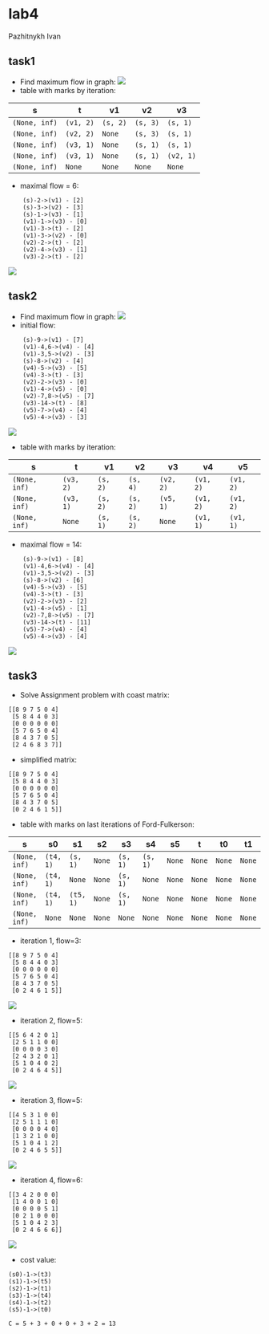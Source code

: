 # lab4

Pazhitnykh Ivan

## task1

- Find maximum flow in graph:
  ![](http://res.cloudinary.com/dzsjwgjii/image/upload/v1491579189/ds-lab4-task1.png)
- table with marks by iteration:

| s             | t         | v1       | v2       | v3        |
| ------------- | --------- | -------- | -------- | --------- |
| `(None, inf)` | `(v1, 2)` | `(s, 2)` | `(s, 3)` | `(s, 1)`  |
| `(None, inf)` | `(v2, 2)` | `None`   | `(s, 3)` | `(s, 1)`  |
| `(None, inf)` | `(v3, 1)` | `None`   | `(s, 1)` | `(s, 1)`  |
| `(None, inf)` | `(v3, 1)` | `None`   | `(s, 1)` | `(v2, 1)` |
| `(None, inf)` | `None`    | `None`   | `None`   | `None`    |

- maximal flow = 6:

```
	(s)-2->(v1) - [2]
	(s)-3->(v2) - [3]
	(s)-1->(v3) - [1]
	(v1)-1->(v3) - [0]
	(v1)-3->(t) - [2]
	(v1)-3->(v2) - [0]
	(v2)-2->(t) - [2]
	(v2)-4->(v3) - [1]
	(v3)-2->(t) - [2]
```

![](https://raw.githubusercontent.com/drapegnik/bsu/master/decision-science/lab4/out/task1.gv.png)

## task2

- Find maximum flow in graph:
  ![](http://res.cloudinary.com/dzsjwgjii/image/upload/v1491579189/ds-lab4-task2.png)
- initial flow:

```
	(s)-9->(v1) - [7]
	(v1)-4,6->(v4) - [4]
	(v1)-3,5->(v2) - [3]
	(s)-8->(v2) - [4]
	(v4)-5->(v3) - [5]
	(v4)-3->(t) - [3]
	(v2)-2->(v3) - [0]
	(v1)-4->(v5) - [0]
	(v2)-7,8->(v5) - [7]
	(v3)-14->(t) - [8]
	(v5)-7->(v4) - [4]
	(v5)-4->(v3) - [3]
```

![](https://raw.githubusercontent.com/drapegnik/bsu/master/decision-science/lab4/out/task2-1.gv.png)

- table with marks by iteration:

| s             | t         | v1       | v2       | v3        | v4        | v5        |
| ------------- | --------- | -------- | -------- | --------- | --------- | --------- |
| `(None, inf)` | `(v3, 2)` | `(s, 2)` | `(s, 4)` | `(v2, 2)` | `(v1, 2)` | `(v1, 2)` |
| `(None, inf)` | `(v3, 1)` | `(s, 2)` | `(s, 2)` | `(v5, 1)` | `(v1, 2)` | `(v1, 2)` |
| `(None, inf)` | `None`    | `(s, 1)` | `(s, 2)` | `None`    | `(v1, 1)` | `(v1, 1)` |

- maximal flow = 14:

```
	(s)-9->(v1) - [8]
	(v1)-4,6->(v4) - [4]
	(v1)-3,5->(v2) - [3]
	(s)-8->(v2) - [6]
	(v4)-5->(v3) - [5]
	(v4)-3->(t) - [3]
	(v2)-2->(v3) - [2]
	(v1)-4->(v5) - [1]
	(v2)-7,8->(v5) - [7]
	(v3)-14->(t) - [11]
	(v5)-7->(v4) - [4]
	(v5)-4->(v3) - [4]
```

![](https://raw.githubusercontent.com/drapegnik/bsu/master/decision-science/lab4/out/task2-2.gv.png)

## task3

- Solve Assignment problem with coast matrix:

```
[[8 9 7 5 0 4]
 [5 8 4 4 0 3]
 [0 0 0 0 0 0]
 [5 7 6 5 0 4]
 [8 4 3 7 0 5]
 [2 4 6 8 3 7]]
```

- simplified matrix:

```
[[8 9 7 5 0 4]
 [5 8 4 4 0 3]
 [0 0 0 0 0 0]
 [5 7 6 5 0 4]
 [8 4 3 7 0 5]
 [0 2 4 6 1 5]]
```

- table with marks on last iterations of Ford-Fulkerson:

| s             | s0        | s1        | s2     | s3       | s4       | s5     | t      | t0     | t1     | t2     | t3     | t4        | t5        |
| ------------- | --------- | --------- | ------ | -------- | -------- | ------ | ------ | ------ | ------ | ------ | ------ | --------- | --------- |
| `(None, inf)` | `(t4, 1)` | `(s, 1)`  | `None` | `(s, 1)` | `(s, 1)` | `None` | `None` | `None` | `None` | `None` | `None` | `(s1, 1)` | `None`    |
| `(None, inf)` | `(t4, 1)` | `None`    | `None` | `(s, 1)` | `None`   | `None` | `None` | `None` | `None` | `None` | `None` | `(s3, 1)` | `None`    |
| `(None, inf)` | `(t4, 1)` | `(t5, 1)` | `None` | `(s, 1)` | `None`   | `None` | `None` | `None` | `None` | `None` | `None` | `(s3, 1)` | `(s3, 1)` |
| `(None, inf)` | `None`    | `None`    | `None` | `None`   | `None`   | `None` | `None` | `None` | `None` | `None` | `None` | `None`    | `None`    |

- iteration 1, flow=3:

```
[[8 9 7 5 0 4]
 [5 8 4 4 0 3]
 [0 0 0 0 0 0]
 [5 7 6 5 0 4]
 [8 4 3 7 0 5]
 [0 2 4 6 1 5]]
```

![](https://raw.githubusercontent.com/drapegnik/bsu/master/decision-science/lab4/out/task3-1.gv.png)

- iteration 2, flow=5:

```
[[5 6 4 2 0 1]
 [2 5 1 1 0 0]
 [0 0 0 0 3 0]
 [2 4 3 2 0 1]
 [5 1 0 4 0 2]
 [0 2 4 6 4 5]]
```

![](https://raw.githubusercontent.com/drapegnik/bsu/master/decision-science/lab4/out/task3-2.gv.png)

- iteration 3, flow=5:

```
[[4 5 3 1 0 0]
 [2 5 1 1 1 0]
 [0 0 0 0 4 0]
 [1 3 2 1 0 0]
 [5 1 0 4 1 2]
 [0 2 4 6 5 5]]
```

![](https://raw.githubusercontent.com/drapegnik/bsu/master/decision-science/lab4/out/task3-3.gv.png)

- iteration 4, flow=6:

```
[[3 4 2 0 0 0]
 [1 4 0 0 1 0]
 [0 0 0 0 5 1]
 [0 2 1 0 0 0]
 [5 1 0 4 2 3]
 [0 2 4 6 6 6]]
```

![](https://raw.githubusercontent.com/drapegnik/bsu/master/decision-science/lab4/out/task3-4.gv.png)

- cost value:

```
(s0)-1->(t3)
(s1)-1->(t5)
(s2)-1->(t1)
(s3)-1->(t4)
(s4)-1->(t2)
(s5)-1->(t0)
```

`C = 5 + 3 + 0 + 0 + 3 + 2 = 13`

